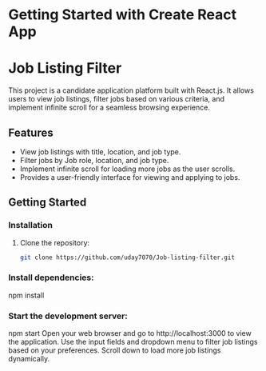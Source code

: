 # Getting Started with Create React App

 # Job Listing Filter

This project is a candidate application platform built with React.js. It allows users to view job listings, filter jobs based on various criteria, and implement infinite scroll for a seamless browsing experience.

## Features

- View job listings with title, location, and job type.
- Filter jobs by Job role, location, and job type.
- Implement infinite scroll for loading more jobs as the user scrolls.
- Provides a user-friendly interface for viewing and applying to jobs.

## Getting Started


### Installation

1. Clone the repository:

   ```sh
   git clone https://github.com/uday7070/Job-listing-filter.git

### Install dependencies:

npm install

### Start the development server:

npm start
Open your web browser and go to http://localhost:3000 to view the application.
Use the input fields and dropdown menu to filter job listings based on your preferences.
Scroll down to load more job listings dynamically.

